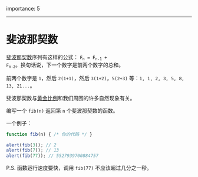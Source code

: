 importance: 5

---

# 斐波那契数

[斐波那契数](https://en.wikipedia.org/wiki/Fibonacci_number)序列有这样的公式： <code>F<sub>n</sub> = F<sub>n-1</sub> + F<sub>n-2</sub></code>。换句话说，下一个数字是前两个数字的总和。

前两个数字是 `1`，然后 `2(1+1)`，然后 `3(1+2)`，`5(2+3)` 等：`1, 1, 2, 3, 5, 8, 13, 21...`。

斐波那契数与[黄金比例](https://en.wikipedia.org/wiki/Golden_ratio)和我们周围的许多自然现象有关。

编写一个 `fib(n)` 返回第 `n` 个斐波那契数的函数。

一个例子：

```js
function fib(n) { /* 你的代码 */ }

alert(fib(3)); // 2
alert(fib(7)); // 13
alert(fib(77)); // 5527939700884757
```

P.S. 函数运行速度要快，调用 `fib(77)` 不应该超过几分之一秒。
